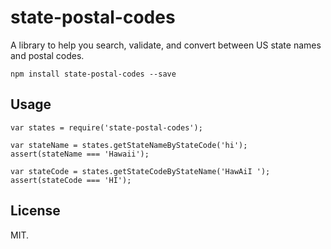 # state-postal-codes

A library to help you search, validate, and convert between US state names and postal codes.

```
npm install state-postal-codes --save
```

## Usage

```
var states = require('state-postal-codes');

var stateName = states.getStateNameByStateCode('hi');
assert(stateName === 'Hawaii');

var stateCode = states.getStateCodeByStateName('HawAiI ');
assert(stateCode === 'HI');
```

## License

MIT.